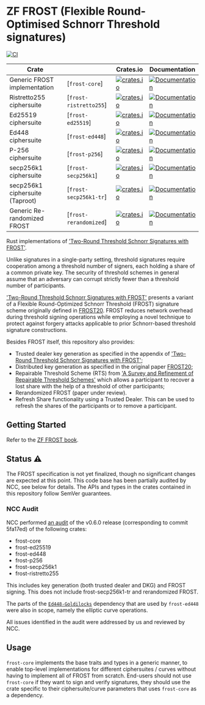 # ZF FROST (Flexible Round-Optimised Schnorr Threshold signatures)

[![CI](https://github.com/ZcashFoundation/frost/actions/workflows/main.yml/badge.svg?branch=main)](https://github.com/ZcashFoundation/frost/actions/workflows/main.yml)

| Crate                           |                        | Crates.io                                                                                                           | Documentation                                                                                        |
| ------------------------------- | ---------------------- | ------------------------------------------------------------------------------------------------------------------- | ---------------------------------------------------------------------------------------------------- |
| Generic FROST implementation    | [`frost-core`]         | [![crates.io](https://img.shields.io/crates/v/frost-core.svg)](https://crates.io/crates/frost-core)                 | [![Documentation](https://docs.rs/frost-core/badge.svg)](https://docs.rs/frost-core)                 |
| Ristretto255 ciphersuite        | [`frost-ristretto255`] | [![crates.io](https://img.shields.io/crates/v/frost-ristretto255.svg)](https://crates.io/crates/frost-ristretto255) | [![Documentation](https://img.shields.io/docsrs/frost-ristretto255/latest)](https://docs.rs/frost-ristretto255) |
| Ed25519 ciphersuite             | [`frost-ed25519`]      | [![crates.io](https://img.shields.io/crates/v/frost-ed25519.svg)](https://crates.io/crates/frost-ed25519)           | [![Documentation](https://docs.rs/frost-ed25519/badge.svg)](https://docs.rs/frost-ed25519)           |
| Ed448 ciphersuite               | [`frost-ed448`]        | [![crates.io](https://img.shields.io/crates/v/frost-ed448.svg)](https://crates.io/crates/frost-ed448)               | [![Documentation](https://docs.rs/frost-ed448/badge.svg)](https://docs.rs/frost-ed448)               |
| P-256 ciphersuite               | [`frost-p256`]         | [![crates.io](https://img.shields.io/crates/v/frost-p256.svg)](https://crates.io/crates/frost-p256)                 | [![Documentation](https://docs.rs/frost-p256/badge.svg)](https://docs.rs/frost-p256)                 |
| secp256k1 ciphersuite           | [`frost-secp256k1`]    | [![crates.io](https://img.shields.io/crates/v/frost-secp256k1.svg)](https://crates.io/crates/frost-secp256k1)       | [![Documentation](https://docs.rs/frost-secp256k1/badge.svg)](https://docs.rs/frost-secp256k1)       |
| secp256k1 ciphersuite (Taproot) | [`frost-secp256k1-tr`] | [![crates.io](https://img.shields.io/crates/v/frost-secp256k1-tr.svg)](https://crates.io/crates/frost-secp256k1-tr) | [![Documentation](https://docs.rs/frost-secp256k1-tr/badge.svg)](https://docs.rs/frost-secp256k1-tr) |
| Generic Re-randomized FROST     | [`frost-rerandomized`] | [![crates.io](https://img.shields.io/crates/v/frost-rerandomized.svg)](https://crates.io/crates/frost-rerandomized) | [![Documentation](https://docs.rs/frost-rerandomized/badge.svg)](https://docs.rs/frost-rerandomized) |

Rust implementations of ['Two-Round Threshold Schnorr Signatures with FROST'](https://datatracker.ietf.org/doc/draft-irtf-cfrg-frost/).

Unlike signatures in a single-party setting, threshold signatures require cooperation among a
threshold number of signers, each holding a share of a common private key. The security of threshold
schemes in general assume that an adversary can corrupt strictly fewer than a threshold number of
participants.

['Two-Round Threshold Schnorr Signatures with
FROST'](https://datatracker.ietf.org/doc/draft-irtf-cfrg-frost/) presents a variant of a Flexible
Round-Optimized Schnorr Threshold (FROST) signature scheme originally defined in
[FROST20](https://eprint.iacr.org/2020/852.pdf). FROST reduces network overhead during threshold
signing operations while employing a novel technique to protect against forgery attacks applicable
to prior Schnorr-based threshold signature constructions.

Besides FROST itself, this repository also provides:

- Trusted dealer key generation as specified in the appendix of ['Two-Round Threshold Schnorr Signatures with FROST'](https://datatracker.ietf.org/doc/draft-irtf-cfrg-frost/);
- Distributed key generation as specified in the original paper [FROST20](https://eprint.iacr.org/2020/852.pdf);
- Repairable Threshold Scheme (RTS) from ['A Survey and Refinement of Repairable Threshold Schemes'](https://eprint.iacr.org/2017/1155) which allows a participant to recover a lost share with the help of a threshold of other participants;
- Rerandomized FROST (paper under review).
- Refresh Share functionality using a Trusted Dealer. This can be used to refresh the shares of the participants or to remove a participant.

## Getting Started

Refer to the [ZF FROST book](https://frost.zfnd.org/).

## Status ⚠

The FROST specification is not yet finalized, though no significant changes are
expected at this point. This code base has been partially audited by NCC, see
below for details. The APIs and types in the crates contained in this repository
follow SemVer guarantees.

### NCC Audit

NCC performed [an
audit](https://research.nccgroup.com/2023/10/23/public-report-zcash-frost-security-assessment/)
of the v0.6.0 release (corresponding to commit 5fa17ed) of the following crates:

- frost-core
- frost-ed25519
- frost-ed448
- frost-p256
- frost-secp256k1
- frost-ristretto255

This includes key generation (both trusted dealer and DKG) and FROST signing.
This does not include frost-secp256k1-tr and rerandomized FROST.

The parts of the
[`Ed448-Goldilocks`](https://github.com/crate-crypto/Ed448-Goldilocks)
dependency that are used by `frost-ed448` were also in scope, namely the
elliptic curve operations.

All issues identified in the audit were addressed by us and reviewed by NCC.


## Usage

`frost-core` implements the base traits and types in a generic manner, to enable top-level
implementations for different ciphersuites / curves without having to implement all of FROST from
scratch. End-users should not use `frost-core` if they want to sign and verify signatures, they
should use the crate specific to their ciphersuite/curve parameters that uses `frost-core` as a
dependency.

